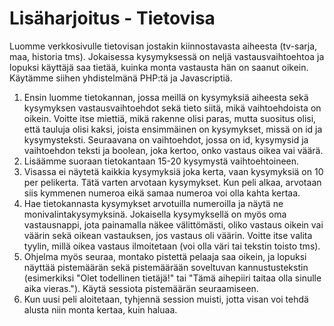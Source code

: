 # Lisäharjoitus - Tietovisa

Luomme verkkosivulle tietovisan jostakin kiinnostavasta aiheesta (tv-sarja, maa, historia tms). Jokaisessa kysymyksessä on neljä vastausvaihtoehtoa ja lopuksi käyttäjä saa tietää, kuinka monta vastausta hän on saanut oikein. Käytämme siihen yhdistelmänä PHP:tä ja Javascriptiä.

1. Ensin luomme tietokannan, jossa meillä on kysymyksiä aiheesta sekä kysymyksen vastausvaihtoehdot sekä tieto siitä, mikä vaihtoehdoista on oikein. Voitte itse miettiä, mikä rakenne olisi paras, mutta suositus olisi, että tauluja olisi kaksi, joista ensimmäinen on kysymykset, missä on id ja kysymysteksti. Seuraavana on vaihtoehdot, jossa on id, kysymysid ja vaihtoehdon teksti ja boolean, joka kertoo, onko vastaus oikea vai väärä.
2. Lisäämme suoraan tietokantaan 15-20 kysymystä vaihtoehtoineen.
3. Visassa ei näytetä kaikkia kysymyksiä joka kerta, vaan kysymyksiä on 10 per pelikerta. Tätä varten arvotaan kysymykset. Kun peli alkaa, arvotaan siis kymmenen numeroa eikä samaa numeroa voi olla kahta kertaa.
4. Hae tietokannasta kysymykset arvotuilla numeroilla ja näytä ne monivalintakysymyksinä. Jokaisella kysymyksellä on myös oma vastausnappi, jota painamalla näkee välittömästi, oliko vastaus oikein vai väärin sekä oikean vastauksen, jos vastaus oli väärin. Voitte itse valita tyylin, millä oikea vastaus ilmoitetaan (voi olla väri tai tekstin toisto tms).
5. Ohjelma myös seuraa, montako pistettä pelaaja saa oikein, ja lopuksi näyttää pistemäärän sekä pistemäärään soveltuvan kannustustekstin (esimerkiksi "Olet todellinen tietäjä!" tai "Tämä aihepiiri taitaa olla sinulle aika vieras."). Käytä sessiota pistemäärän seuraamiseen.
6. Kun uusi peli aloitetaan, tyhjennä session muisti, jotta visan voi tehdä alusta niin monta kertaa, kuin haluaa.